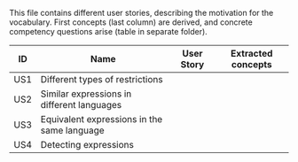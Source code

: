 This file contains different user stories, describing the motivation for the vocabulary.
First concepts (last column) are derived, and concrete competency questions arise (table in separate folder).


| ID  | Name                                        | User Story                                                       | Extracted concepts                      |
|-----|---------------------------------------------|------------------------------------------------------------------|-----------------------------------------|
| US1 | Different types of restrictions             |                                                                  |                                         |
| US2 | Similar expressions in different languages  |                                                                  |                                         | 
| US3 | Equivalent expressions in the same language |                                                                  |                                         |
| US4 | Detecting expressions                       |                                                                  |                                         |

